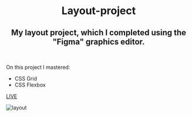 <h1 align = "center">Layout-project</h1>
<h2 align = "center">My layout project, which I completed using the "Figma" graphics editor.</h2><br>
<p>On this project I mastered:</p>
<ul>
    <li>CSS Grid</li>
    <li>CSS Flexbox</li>
</ul>

<a href="https://vladyslavos.github.io/Layout-project/">LIVE</a>

![layout](https://user-images.githubusercontent.com/67589338/103480243-d617e980-4ddb-11eb-83d3-ca69dc692cc4.png)

